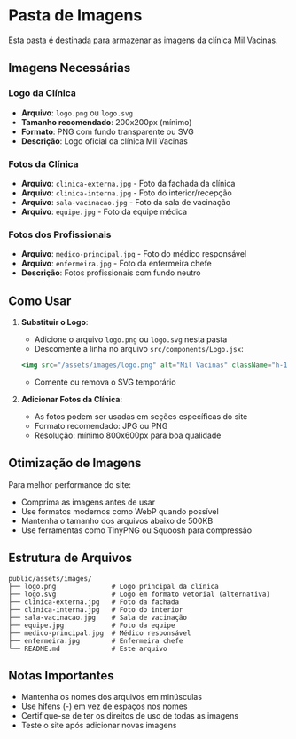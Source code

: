 # Pasta de Imagens

Esta pasta é destinada para armazenar as imagens da clínica Mil Vacinas.

## Imagens Necessárias

### Logo da Clínica
- **Arquivo**: `logo.png` ou `logo.svg`
- **Tamanho recomendado**: 200x200px (mínimo)
- **Formato**: PNG com fundo transparente ou SVG
- **Descrição**: Logo oficial da clínica Mil Vacinas

### Fotos da Clínica
- **Arquivo**: `clinica-externa.jpg` - Foto da fachada da clínica
- **Arquivo**: `clinica-interna.jpg` - Foto do interior/recepção
- **Arquivo**: `sala-vacinacao.jpg` - Foto da sala de vacinação
- **Arquivo**: `equipe.jpg` - Foto da equipe médica

### Fotos dos Profissionais
- **Arquivo**: `medico-principal.jpg` - Foto do médico responsável
- **Arquivo**: `enfermeira.jpg` - Foto da enfermeira chefe
- **Descrição**: Fotos profissionais com fundo neutro

## Como Usar

1. **Substituir o Logo**:
   - Adicione o arquivo `logo.png` ou `logo.svg` nesta pasta
   - Descomente a linha no arquivo `src/components/Logo.jsx`:
   ```jsx
   <img src="/assets/images/logo.png" alt="Mil Vacinas" className="h-12 w-auto" />
   ```
   - Comente ou remova o SVG temporário

2. **Adicionar Fotos da Clínica**:
   - As fotos podem ser usadas em seções específicas do site
   - Formato recomendado: JPG ou PNG
   - Resolução: mínimo 800x600px para boa qualidade

## Otimização de Imagens

Para melhor performance do site:
- Comprima as imagens antes de usar
- Use formatos modernos como WebP quando possível
- Mantenha o tamanho dos arquivos abaixo de 500KB
- Use ferramentas como TinyPNG ou Squoosh para compressão

## Estrutura de Arquivos

```
public/assets/images/
├── logo.png              # Logo principal da clínica
├── logo.svg              # Logo em formato vetorial (alternativa)
├── clinica-externa.jpg   # Foto da fachada
├── clinica-interna.jpg   # Foto do interior
├── sala-vacinacao.jpg    # Sala de vacinação
├── equipe.jpg            # Foto da equipe
├── medico-principal.jpg  # Médico responsável
├── enfermeira.jpg        # Enfermeira chefe
└── README.md             # Este arquivo
```

## Notas Importantes

- Mantenha os nomes dos arquivos em minúsculas
- Use hífens (-) em vez de espaços nos nomes
- Certifique-se de ter os direitos de uso de todas as imagens
- Teste o site após adicionar novas imagens
